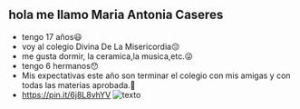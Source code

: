 ## hola me llamo Maria Antonia Caseres
* tengo 17 años😃
* voy al colegio Divina De La Misericordia😔 
* me gusta dormir, la ceramica,la musica,etc.😜
* tengo 6 hermanos😯
* Mis expectativas este año son terminar el colegio con mis amigas y con todas las materias aprobada.🥰
* https://pin.it/6j8L8vhYV 
 ![texto](https://www.okchicas.com/wp-content/uploads/2017/01/Gato-se-toma-selfies-13.jpg)

<!--
**mariacaseres/mariacaseres** is a ✨ _special_ ✨ repository because its `README.md` (this file) appears on your GitHub profile.

Here are some ideas to get you started:

- 🔭 I’m currently working on ...
- 🌱 I’m currently learning ...
- 👯 I’m looking to collaborate on ...
- 🤔 I’m looking for help with ...
- 💬 Ask me about ...
- 📫 How to reach me: ...
- 😄 Pronouns: ...
- ⚡ Fun fact: ...
-->
